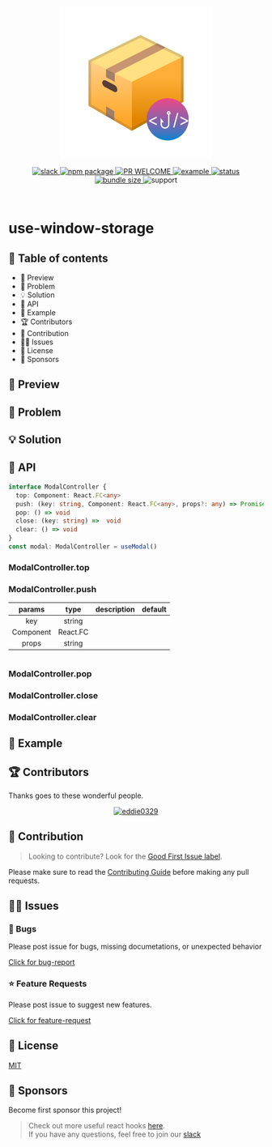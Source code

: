 <p align='center'>
    <img src='/static/logo.png' width="300px" />
</p>

<p align='center'>
  <!-- slack -->
  <a target="_blank" href="https://reactusefulhooks.slack.com">
    <img src="https://img.shields.io/badge/slack-reactusefulhooks-9cf.svg?logo=slack" alt="slack" />
  </a>
  <!-- package version -->
  <a target="_blank" href="https://npmjs.com/package/@react-useful-hooks/use-window-storage">
    <img src="https://img.shields.io/npm/v/@react-useful-hooks/use-window-storage" alt="npm package">
  </a>
  <!-- pull request -->
  <a target="_blank" href="https://github.com/ReactUsefulHooks/use-window-storage/pulls">
    <img src="https://img.shields.io/badge/PRs-welcome-lightgrey.svg?style=flat-square" alt="PR WELCOME" />
  </a>
  <!-- example -->
  <a target="_blank" href="https://github.com/ReactUsefulHooks/use-window-storage/tree/main/packages/playground">
    <img src="https://img.shields.io/badge/%F0%9F%92%A1-examples-ff615b.svg?style=flat-square" alt="example" />
  </a>
  <!-- downloads -->
  <a target="_blank" href="http://npm-stat.com/charts.html?package=@react-useful-hooks/use-window-storage&from=2023-04-07">
    <img src="https://img.shields.io/npm/dm/@react-useful-hooks/use-window-storage.svg?style=flat-square" alt="status" />
  </a>
  <!-- bundle size -->
  <a target="_blank" href=https://img.shields.io/bundlephobia/minzip/@react-useful-hooks/use-window-storage?color=blue>
    <img src="https://img.shields.io/bundlephobia/minzip/@react-useful-hooks/use-window-storage?color=yellow" alt="bundle size" />
  </a>
  <!-- supports -->
  <a>
    <img src="https://img.shields.io/badge/support-esm,cjs-black" alt="support" />
  </a>
</p>
<br />

# use-window-storage

## 📌 Table of contents

- 🔮 Preview
- 🚧 Problem
- 💡 Solution
- 🌈 API
- 📝 Example
- 🏆 Contributors
- 🚀 Contribution
- 🧑‍💻 Issues
- 🚧 License
- 🦄 Sponsors

## 🔮 Preview

## 🚧 Problem

## 💡 Solution

## 🌈 API

```typescript
interface ModalController {
  top: Component: React.FC<any>
  push: (key: string, Component: React.FC<any>, props?: any) => Promise<unknown>
  pop: () => void
  close: (key: string) =>  void
  clear: () => void
}
const modal: ModalController = useModal()
```

### ModalController.top

### ModalController.push

|  params   |   type   | description | default |
| :-------: | :------: | :---------: | :-----: |
|    key    |  string  |             |         |
| Component | React.FC |             |         |
|   props   |  string  |             |         |


```typescript

```

### ModalController.pop

### ModalController.close

### ModalController.clear

## 📝 Example

## 🏆 Contributors

Thanks goes to these wonderful people.

<p align='center'>
  <a target="_blank" href="https://github.com/eddie0329"><img width="150" src="https://github.com/eddie0329.png" alt="eddie0329"></a>
</p>

## 🚀 Contribution

> Looking to contribute? Look for the [Good First Issue label](https://github.com/ReactUsefulHooks/use-window-storage/issues?q=is%3Aopen+is%3Aissue+label%3A%22good+first+issue%22).

Please make sure to read the [Contributing Guide](https://github.com/ReactUsefulHooks/use-window-storage/blob/main/CONTRIBUTING.md) before making any pull requests.

## 🧑‍💻 Issues

### 🐛 Bugs

Please post issue for bugs, missing documetations, or unexpected behavior

[Click for bug-report](https://github.com/ReactUsefulHooks/use-window-storage/issues/new?assignees=&labels=bug&template=bug-report.md)

### ⭐️ Feature Requests

Please post issue to suggest new features.

[Click for feature-request](https://github.com/ReactUsefulHooks/use-window-storage/issues/new?assignees=&labels=enhancement&template=feature-request.md)

## 🚧 License

[MIT](https://opensource.org/licenses/MIT)

## 🦄 Sponsors

Become first sponsor this project!

> Check out more useful react hooks [here](https://github.com/ReactUsefulHooks). <br />
> If you have any questions, feel free to join our [slack](https://reactusefulhooks.slack.com)
